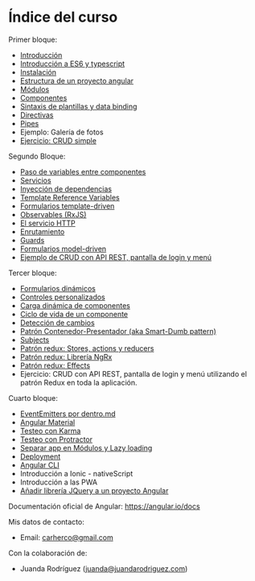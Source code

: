 # Índice del curso

Primer bloque:

- [Introducción](introduccion.md)
- [Introducción a ES6 y typescript](typescript.md)
- [Instalación](instalacion.md)
- [Estructura de un proyecto angular](estructura-proyecto.md)
- [Módulos](modules.md)
- [Componentes](components.md)
- [Sintaxis de plantillas y data binding](data-binding.md)
- [Directivas](directives.md)
- [Pipes](pipes.md)
- Ejemplo: Galería de fotos
- [Ejercicio: CRUD simple](ejemplo-crud-basico.md)

Segundo Bloque:

- [Paso de variables entre componentes](input-binding.md)
- [Servicios](services.md)
- [Inyección de dependencias](inyeccion-dependencias.md)
- [Template Reference Variables](template-reference-variables.md)
- [Formularios template-driven](forms-template-driven.md)
- [Observables (RxJS)](observables.md)
- [El servicio HTTP](httpclient.md)
- [Enrutamiento](routing.md)
- [Guards](guards.md)
- [Formularios model-driven](forms-model-driven.md)
- [Ejemplo de CRUD con API REST, pantalla de login y menú](ejemplo-crud-completo.md)

Tercer bloque:

- [Formularios dinámicos](dynamic-forms.md)
- [Controles personalizados](custom-form-controls.md)
- [Carga dinámica de componentes](dynamic-components.md)
- [Ciclo de vida de un componente](lifecycle.md)
- [Detección de cambios](deteccion-cambios.md)
- [Patrón Contenedor-Presentador (aka Smart-Dumb pattern)](contenedor-presentador.md)
- [Subjects](subject.md)
- [Patrón redux: Stores, actions y reducers](redux.md)
- [Patrón redux: Librería NgRx](ngrx.md)
- [Patrón redux: Effects](redux-effects.md)
- Ejercicio: CRUD con API REST, pantalla de login y menú utilizando el patrón Redux en toda la aplicación.

Cuarto bloque:

- [EventEmitters por dentro.md](https://netbasal.com/event-emitters-in-angular-13e84ee8d28c)
- [Angular Material](angular-material.md)
- [Testeo con Karma](testing.md)
- [Testeo con Protractor](testing-e2e.md)
- [Separar app en Módulos y Lazy loading](lazy-loading.md)
- [Deployment](deployment.md)
- [Angular CLI](angular-cli.md)
- Introducción a Ionic - nativeScript
- Introducción a las PWA
- [Añadir librería JQuery a un proyecto Angular](jquery.md)

Documentación oficial de Angular: https://angular.io/docs

Mis datos de contacto:

- Email: carherco@gmail.com

Con la colaboración de:

- Juanda Rodríguez (juanda@juandarodriguez.com)
